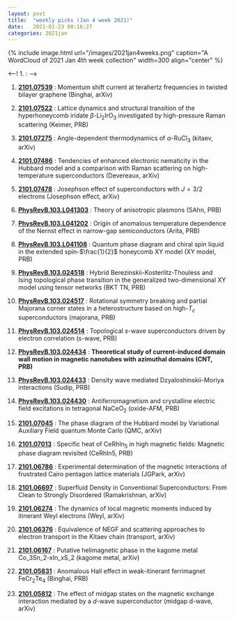 ```yaml
---
layout: post
title:  "weekly picks (Jan 4 week 2021)"
date:   2021-01-23 00:16:27
categories: 2021jan
---
```


{% include image.html url="/images/2021jan4weeks.png" caption="A WordCloud of 2021 Jan 4th week collection" width=300 align="center" %}


<--! 1. **[]()** : -->


1. **[2101.07539](http://arxiv.org/abs/2101.07539)** : Momentum shift current at terahertz frequencies in twisted bilayer graphene (Binghai, arXiv)

1. **[2101.07522](http://arxiv.org/abs/2101.07522)** : Lattice dynamics and structural transition of the hyperhoneycomb iridate $\beta$-Li$_2$IrO$_3$ investigated by high-pressure Raman scattering (Keimer, PRB)

1. **[2101.07275](http://arxiv.org/abs/2101.07275)** : Angle-dependent thermodynamics of $\alpha$-RuCl$_3$ (kitaev, arXiv)

1. **[2101.07486](http://arxiv.org/abs/2101.07486)** : Tendencies of enhanced electronic nematicity in the Hubbard model and a comparison with Raman scattering on high-temperature superconductors (Devereaux, arXiv)

1. **[2101.07478](http://arxiv.org/abs/2101.07478)** : Josephson effect of superconductors with $J=3/2$ electrons (Josephson effect, arXiv)

1. **[PhysRevB.103.L041303](https://link.aps.org/doi/10.1103/PhysRevB.103.L041303)** : Theory of anisotropic plasmons (SAhn, PRB)

1. **[PhysRevB.103.L041202](https://link.aps.org/doi/10.1103/PhysRevB.103.L041202)** : Origin of anomalous temperature dependence of the Nernst effect in narrow-gap semiconductors (Arita, PRB)

1. **[PhysRevB.103.L041108](https://link.aps.org/doi/10.1103/PhysRevB.103.L041108)** : Quantum phase diagram and chiral spin liquid in the extended spin-$\frac{1}{2}$ honeycomb XY model (XY model, PRB)

1. **[PhysRevB.103.024518](https://link.aps.org/doi/10.1103/PhysRevB.103.024518)** : Hybrid Berezinskii-Kosterlitz-Thouless and Ising topological phase transition in the generalized two-dimensional XY model using tensor networks (BKT TN, PRB)

1. **[PhysRevB.103.024517](https://link.aps.org/doi/10.1103/PhysRevB.103.024517)** : Rotational symmetry breaking and partial Majorana corner states in a heterostructure based on high-${T}_{c}$ superconductors (majorana, PRB)

1. **[PhysRevB.103.024514](https://link.aps.org/doi/10.1103/PhysRevB.103.024514)** : Topological $s$-wave superconductors driven by electron correlation (s-wave, PRB)

1. **[PhysRevB.103.024434](https://link.aps.org/doi/10.1103/PhysRevB.103.024434)** : **Theoretical study of current-induced domain wall motion in magnetic nanotubes with azimuthal domains (CNT, PRB)**

1. **[PhysRevB.103.024433](https://link.aps.org/doi/10.1103/PhysRevB.103.024433)** : Density wave mediated Dzyaloshinskii-Moriya interactions (Sudip, PRB)

1. **[PhysRevB.103.024430](https://link.aps.org/doi/10.1103/PhysRevB.103.024430)** : Antiferromagnetism and crystalline electric field excitations in tetragonal ${\mathrm{NaCeO}}_{2}$ (oxide-AFM, PRB)

1. **[2101.07045](http://arxiv.org/abs/2101.07045)** : The phase diagram of the Hubbard model by Variational Auxiliary Field quantum Monte Carlo (QMC, arXiv)

1. **[2101.07013](http://arxiv.org/abs/2101.07013)** : Specific heat of CeRhIn$_5$ in high magnetic fields: Magnetic phase diagram revisited (CeRhIn5, PRB)

1. **[2101.06786](http://arxiv.org/abs/2101.06786)** : Experimental determination of the magnetic interactions of frustrated Cairo pentagon lattice materials (JGPark, arXiv)

1. **[2101.06697](http://arxiv.org/abs/2101.06697)** : Superfluid Density in Conventional Superconductors: From Clean to Strongly Disordered (Ramakrishnan, arXiv)

1. **[2101.06274](http://arxiv.org/abs/2101.06274)** : The dynamics of local magnetic moments induced by itinerant Weyl electrons (Weyl, arXiv)

1. **[2101.06376](http://arxiv.org/abs/2101.06376)** : Equivalence of NEGF and scattering approaches to electron transport in the Kitaev chain (transport, arXiv)

1. **[2101.06167](http://arxiv.org/abs/2101.06167)** : Putative helimagnetic phase in the kagome metal Co_3Sn_2-xIn_xS_2 (kagome metal, arXiv)

1. **[2101.05831](http://arxiv.org/abs/2101.05831)** : Anomalous Hall effect in weak-itinerant ferrimagnet FeCr$_2$Te$_4$ (Binghai, PRB)

1. **[2101.05812](http://arxiv.org/abs/2101.05812)** : The effect of midgap states on the magnetic exchange interaction mediated by a $d$-wave superconductor (midgap d-wave, arXiv)
